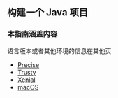  ## 构建一个 Java 项目

 ### 本指南涵盖内容
 语言版本或者其他环境的信息在其他页
 - [Precise]()
 - [Trusty]()
 - [Xenial]()
 - [macOS]()